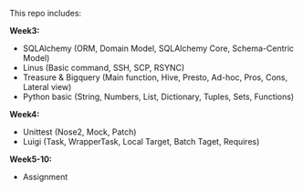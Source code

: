 This repo includes:  

**Week3:**
+ SQLAlchemy (ORM, Domain Model, SQLAlchemy Core, Schema-Centric Model)
+ Linus (Basic command, SSH, SCP, RSYNC)
+ Treasure & Bigquery (Main function, Hive, Presto, Ad-hoc, Pros, Cons, Lateral view)
+ Python basic (String, Numbers, List, Dictionary, Tuples, Sets, Functions)

**Week4:**
+ Unittest (Nose2, Mock, Patch)
+ Luigi (Task, WrapperTask, Local Target, Batch Taget, Requires)

**Week5-10:**
+ Assignment

